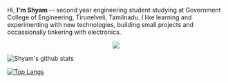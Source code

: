 Hi, <b> I'm Shyam </b> -- second year engineering student studying at Government College of Engineering, Tirunelveli, Tamilnadu. I like learning and experimenting with new technologies, building small projects and occassionally tinkering with electronics.

<p align="center">
<img src="https://github.com/ShyamPraveenSingh/ShyamPraveenSingh/blob/master/shyam.png"> 
</p>


![Shyam's github stats](https://github-readme-stats.vercel.app/api?username=ShyamPraveenSingh&show_icons=true&title_color=fff&icon_color=79ff97&text_color=9f9f9f&bg_color=151515)


[![Top Langs](https://github-readme-stats.vercel.app/api/top-langs/?username=ShyamPraveenSingh&layout=compact&theme=radical)](https://github.com/ShyamPraveenSingh/github-readme-stats)




